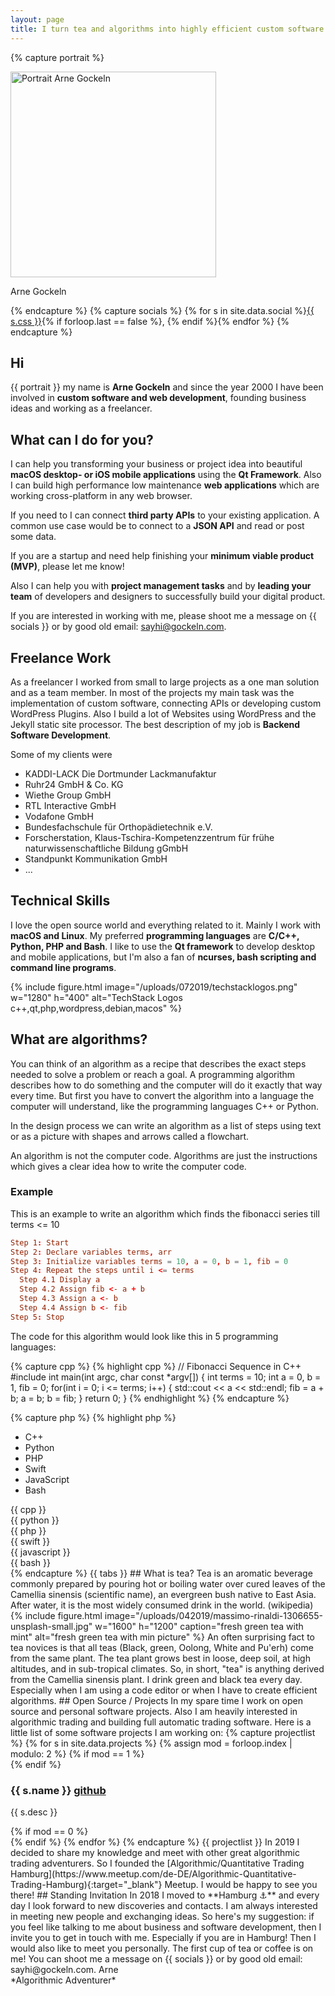 ```yaml
---
layout: page
title: I turn tea and algorithms into highly efficient custom software solutions.
---
```

{% capture portrait %}
<div class="wp-caption alignright">
    <img src="{{ site.url }}/assets/images/arne_gockeln_portrait.jpg" width="329" alt="Portrait Arne Gockeln"/>
    <p class="wp-caption-text">Arne Gockeln</p>
</div>
{% endcapture %}
{% capture socials %}
{% for s in site.data.social %}<a href="{{ s.url }}" target="_blank">{{ s.css }}</a>{% if forloop.last == false %}, {% endif %}{% endfor %}
{% endcapture %}

## Hi
{{ portrait }}
my name is **Arne Gockeln** and since the year 2000 I have been involved in **custom software and web development**, founding business ideas and working as a freelancer. 

## What can I do for you?

I can help you transforming your business or project idea into beautiful **macOS desktop- or iOS mobile applications** using the **Qt Framework**. Also I can build high performance low maintenance **web applications** which are working cross-platform in any web browser.

If you need to I can connect **third party APIs** to your existing application. A common use case would be to connect to a **JSON API** and read or post some data.

If you are a startup and need help finishing your **minimum viable product (MVP)**, please let me know!

Also I can help you with **project management tasks** and by **leading your team** of developers and designers to successfully build your digital product. 

If you are interested in working with me, please shoot me a message on {{ socials }} or by good old email: sayhi@gockeln.com.

## Freelance Work

As a freelancer I worked from small to large projects as a one man solution and as a team member. In most of the projects my main task was the implementation of custom software, connecting APIs or developing custom WordPress Plugins. Also I build a lot of Websites using WordPress and the Jekyll static site processor. The best description of my job is **Backend Software Development**. 

Some of my clients were

- KADDI-LACK Die Dortmunder Lackmanufaktur
- Ruhr24 GmbH & Co. KG
- Wiethe Group GmbH
- RTL Interactive GmbH
- Vodafone GmbH
- Bundesfachschule für Orthopädietechnik e.V.
- Forscherstation, Klaus-Tschira-Kompetenzzentrum für frühe naturwissenschaftliche Bildung gGmbH
- Standpunkt Kommunikation GmbH
- ...

## Technical Skills

I love the open source world and everything related to it. Mainly I work with **macOS and Linux**. My preferred **programming languages** are **C/C++, Python, PHP and Bash**. I like to use the **Qt framework** to develop desktop and mobile applications, but I'm also a fan of **ncurses, bash scripting and command line programs**. 

{% include figure.html image="/uploads/072019/techstacklogos.png" w="1280" h="400" alt="TechStack Logos c++,qt,php,wordpress,debian,macos" %}

## What are algorithms? 

You can think of an algorithm as a recipe that describes the exact steps needed to solve a problem or reach a goal. A programming algorithm describes how to do something and the computer will do it exactly that way every time. But first you have to convert the algorithm into a language the computer will understand, like the programming languages C++ or Python.

In the design process we can write an algorithm as a list of steps using text or as a picture with shapes and arrows called a flowchart.

An algorithm is not the computer code. Algorithms are just the instructions which gives a clear idea how to write the computer code.

### Example
This is an example to write an algorithm which finds the fibonacci series till terms <= 10

```conf
Step 1: Start
Step 2: Declare variables terms, arr
Step 3: Initialize variables terms = 10, a = 0, b = 1, fib = 0
Step 4: Repeat the steps until i <= terms
  Step 4.1 Display a
  Step 4.2 Assign fib <- a + b
  Step 4.3 Assign a <- b
  Step 4.4 Assign b <- fib
Step 5: Stop
```

The code for this algorithm would look like this in 5 programming languages:

{% capture cpp %}
{% highlight cpp %}
// Fibonacci Sequence in C++
#include <iostream>
int main(int argc, char const *argv[]) {
    int terms = 10;
    int a = 0, b = 1, fib = 0;
    for(int i = 0; i <= terms; i++) {
        std::cout << a << std::endl;
        fib = a + b;
        a = b;
        b = fib;
    }
    return 0;
}
{% endhighlight %}
{% endcapture %}

{% capture php %}
{% highlight php %}
<?php 
// Fibonacci Sequence in PHP
$terms = 10;
$a = 0;
$b = 1;
for($i = 0; $i <= $terms; $i++) {
    echo "$a \n";
    $fib = $a + $b;
    $a = $b;
    $b = $fib;
}
{% endhighlight %}
{% endcapture %}

{% capture bash %}
{% highlight bash %}
#!/bin/bash
# Fibonacci Sequence in Bash
TERMS=10
A=0
B=1
for((i=0; i<=TERMS; i++))
do
    echo "$A "
    FIB=$((A + B))
    A=$B
    B=$FIB
done
{% endhighlight %}
{% endcapture %}

{% capture swift %}
{% highlight swift %}
// Fibonacci Sequence in Swift
let terms = 10
var A = 0
var B = 1
for _ in 0...terms {
    print(String(A))
    let fib = A + B
    A = B
    B = fib
}
{% endhighlight %}
{% endcapture %}

{% capture javascript %}
{% highlight javascript %}
// Fibonacci Sequence in JavaScript
var terms = 10, a = 0, b = 1, fib = 0;
for(var i = 0; i <= terms; i++) {
    console.log(a);
    fib = a + b;
    a = b;
    b = fib;
}
{% endhighlight %}
{% endcapture %}

{% capture python %}
{% highlight python %}
// Fibonacci Sequence in Python
def fib(n):
    a, b = 0, 1
    for i in range(n):
        a, b = b, a + b
        print(a)
{% endhighlight %}
{% endcapture %}

{% capture tabs %}
<div class="tabs">
  <ul class="tab-titles">
      <li><a class="active">C++</a></li>
      <li><a>Python</a></li>
      <li><a>PHP</a></li>
      <li><a>Swift</a></li>
      <li><a>JavaScript</a></li>
      <li><a>Bash</a></li>
  </ul>
  <div class="tab-content">
      <div>
        {{ cpp }}
      </div>
      <div>
        {{ python }}
      </div>
      <div>
        {{ php }}
      </div>
      <div>
        {{ swift }}
      </div>
      <div>
        {{ javascript }}
      </div>
      <div>
        {{ bash }}
      </div>
  </div>
</div>
{% endcapture %}

{{ tabs }}

## What is tea?

Tea is an aromatic beverage commonly prepared by pouring hot or boiling water over cured leaves of the Camellia sinensis (scientific name), an evergreen bush native to East Asia. After water, it is the most widely consumed drink in the world. (wikipedia)

{% include figure.html image="/uploads/042019/massimo-rinaldi-1306655-unsplash-small.jpg" w="1600" h="1200" caption="fresh green tea with mint" alt="fresh green tea with min picture" %}

An often surprising fact to tea novices is that all teas (Black, green, Oolong, White and Pu'erh) come from the same plant. The tea plant grows best in loose, deep soil, at high altitudes, and in sub-tropical climates. So, in short, "tea" is anything derived from the Camellia sinensis plant.

I drink green and black tea every day. Especially when I am using a code editor or when I have to create efficient algorithms.

## Open Source / Projects

In my spare time I work on open source and personal software projects. Also I am heavily interested in algorithmic trading and building full automatic trading software.

Here is a little list of some software projects I am working on:

{% capture projectlist %}
{% for s in site.data.projects %}
{% assign mod = forloop.index | modulo: 2 %}
{% if mod == 1 %}<div class="row">{% endif %}
  <div class="col-sm-12 col-md-6"><h3>{{ s.name }} <a href="{{ s.url }}" target="_blank">github</a></h3> <p>{{ s.desc }}</p>
  </div>
{% if mod == 0 %}</div>{% endif %}
{% endfor %}
<!--/div-->
{% endcapture %}

{{ projectlist }}

In 2019 I decided to share my knowledge and meet with other great algorithmic trading adventurers. So I founded the [Algorithmic/Quantitative Trading Hamburg](https://www.meetup.com/de-DE/Algorithmic-Quantitative-Trading-Hamburg){:target="_blank"} Meetup. I would be happy to see you there!

## Standing Invitation

In 2018 I moved to **Hamburg &#9875;** and every day I look forward to new discoveries and contacts. I am always interested in meeting new people and exchanging ideas. So here's my suggestion: if you feel like talking to me about business and software development, then I invite you to get in touch with me.

Especially if you are in Hamburg! Then I would also like to meet you personally. The first cup of tea or coffee is on me!

You can shoot me a message on {{ socials }} or by good old email: sayhi@gockeln.com.

Arne<br/>
*Algorithmic Adventurer*